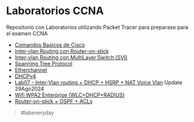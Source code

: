 # Laboratorios CCNA
Repositorio con Laboratorios utilizando Packet Tracer para preparase para el examen CCNA

- [Comandos Basicos de Cisco](01-CCNA%20lab%20Configuración%20Basica%20Cisco.md)
- [Inter-vlan Routing con Router-on-stick](02-CCNA%20lab%20Intervlan%20routing%20ROS.md)
- [Inter-vlan Routing con MultiLayer Switch (SVI)](03-CCNA%20lab%20Intervlan%20routing%20Multilayer%20(SVI).md)
- [Spanning Tree Protocol](04-CCNA%20lab%20Spanning%20Tree%20Protocol.md)
- [Etherchannel](05-CCNA%20lab%20Etherchannel.md)
- [DHCPv4](06-CCNA%20lab%20DHCPv4.md)
- [Lab07 - Inter-Vlan routing + DHCP + HSRP + NAT Voice Vlan](07-CCNA%20Inter-VLAN%20+%20DHCP%20+%20HSRP%20+%20VoiceVLAN.md) Update 29Ago2024
- [Wifi WPA2 Enterprise (WLC+DHCP+RADIUS)](08-CCNA%20lab%20WLAN+DHCP+RADIUS.md)
- [Router-on-stick + OSPF + ACLs](09-CCNA3%20Lab%20ROS%20+%20OSPF%20+%20ACL.md)


>#labeveryday